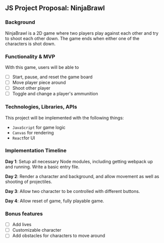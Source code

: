 ## JS Project Proposal: NinjaBrawl

### Background

NinjaBrawl is a 2D game where two players play against each other and try to shoot each other down. The game ends when either one of the characters is shot down.

### Functionality & MVP

With this game, users will be able to

- [ ] Start, pause, and reset the game board
- [ ] Move player piece around
- [ ] Shoot other player
- [ ] Toggle and change a player's ammunition

### Technologies, Libraries, APIs

This project will be implemented with the following things:

- `JavaScript` for game logic
- `Canvas` for rendering
- `React`for UI

### Implementation Timeline

**Day 1**: Setup all necessary Node modules, including getting webpack up and running. Write a basic entry file.

**Day 2**: Render a character and background, and allow movement as well as shooting of projectiles.

**Day 3**: Allow two character to be controlled with different buttons.

**Day 4**: Allow reset of game, fully playable game.


### Bonus features


- [ ] Add lives
- [ ] Customizable character
- [ ] Add obstacles for characters to move around
